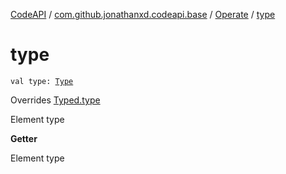 [CodeAPI](../../index.md) / [com.github.jonathanxd.codeapi.base](../index.md) / [Operate](index.md) / [type](.)

# type

`val type: `[`Type`](http://docs.oracle.com/javase/6/docs/api/java/lang/reflect/Type.html)

Overrides [Typed.type](../-typed/type.md)

Element type

**Getter**

Element type

